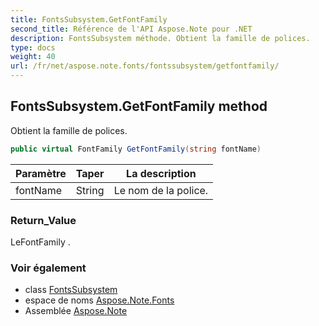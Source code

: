 ```yaml
---
title: FontsSubsystem.GetFontFamily
second_title: Référence de l'API Aspose.Note pour .NET
description: FontsSubsystem méthode. Obtient la famille de polices.
type: docs
weight: 40
url: /fr/net/aspose.note.fonts/fontssubsystem/getfontfamily/
---
```

## FontsSubsystem.GetFontFamily method

Obtient la famille de polices.

```csharp
public virtual FontFamily GetFontFamily(string fontName)
```

| Paramètre | Taper | La description |
| --- | --- | --- |
| fontName | String | Le nom de la police. |

### Return_Value

LeFontFamily .

### Voir également

* class [FontsSubsystem](../)
* espace de noms [Aspose.Note.Fonts](../../fontssubsystem/)
* Assemblée [Aspose.Note](../../../)


